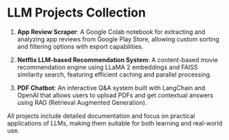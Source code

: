 # LLM Projects Collection

1. **App Review Scraper**: A Google Colab notebook for extracting and analyzing app reviews from Google Play Store, allowing custom sorting and filtering options with export capabilities.

2. **Netflix  LLM-based Recommendation System**: A content-based movie recommendation engine using LLaMA 2 embeddings and FAISS similarity search, featuring efficient caching and parallel processing.

3. **PDF Chatbot**: An interactive Q&A system built with LangChain and OpenAI that allows users to upload PDFs and get contextual answers using RAG (Retrieval Augmented Generation).

All projects include detailed documentation and focus on practical applications of LLMs, making them suitable for both learning and real-world use.
